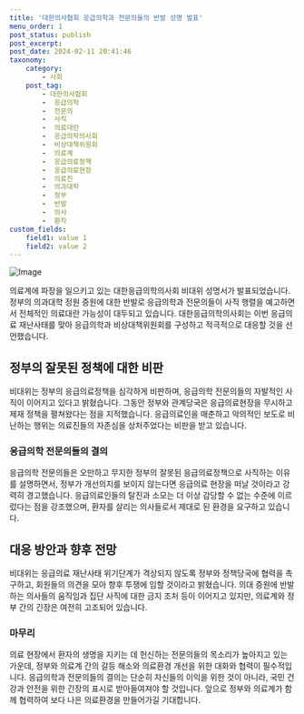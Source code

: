 ```yaml
---
title: '대한의사협회 응급의학과 전문의들의 반발 성명 발표'
menu_order: 1
post_status: publish
post_excerpt: 
post_date: 2024-02-11 20:41:46
taxonomy:
    category:
        - 사회
    post_tag:
        - 대한의사협회
        -  응급의학
        -  전문의
        -  사직
        -  의료대란
        -  응급의학의사회
        -  비상대책위원회
        -  의료계
        -  응급의료정책
        -  응급의료현장
        -  의료진
        -  의과대학
        -  정부
        -  반발
        -  의사
        -  환자
custom_fields:
    field1: value 1
    field2: value 2
---
```


![Image](https://imgnews.pstatic.net/image/014/2024/02/11/0005140880_001_20240211172501447.jpg?type=w647)

의료계에 파장을 일으키고 있는 대한응급의학의사회 비대위 성명서가 발표되었습니다. 정부의 의과대학 정원 증원에 대한 반발로 응급의학과 전문의들이 사직 행렬을 예고하면서 전체적인 의료대란 가능성이 대두되고 있습니다. 대한응급의학의사회는 이번 응급의료 재난사태를 맞아 응급의학과 비상대책위원회를 구성하고 적극적으로 대응할 것을 선언했습니다. 
## 정부의 잘못된 정책에 대한 비판
비대위는 정부의 응급의료정책을 심각하게 비판하며, 응급의학 전문의들의 자발적인 사직이 이어지고 있다고 밝혔습니다. 그동안 정부와 관계당국은 응급의료현장을 무시하고 제재 정책을 펼쳐왔다는 점을 지적했습니다. 응급의료인을 매춘하고 악의적인 보도로 비난하는 행위는 의료진들의 자존심을 상처주었다는 비판을 받고 있습니다.
### 응급의학 전문의들의 결의
응급의학 전문의들은 오만하고 무지한 정부의 잘못된 응급의료정책으로 사직하는 이유를 설명하면서, 정부가 개선의지를 보이지 않는다면 응급의료 현장을 떠날 것이라고 강력히 경고했습니다. 응급의료인들의 탈진과 소모는 더 이상 감당할 수 없는 수준에 이르렀다는 점을 강조했으며, 환자를 살리는 의사들로서 제대로 된 환경을 요구하고 있습니다.
## 대응 방안과 향후 전망
비대위는 응급의료 재난사태 위기단계가 격상되지 않도록 정부와 정책당국에 협력을 촉구하고, 회원들의 의견을 모아 향후 투쟁에 임할 것이라고 밝혔습니다. 의대 증원에 반발하는 의사들의 움직임과 집단 사직에 대한 금지 조처 등이 이어지고 있지만, 의료계와 정부 간의 긴장은 여전히 고조되어 있습니다.
### 마무리
의료 현장에서 환자의 생명을 지키는 데 헌신하는 전문의들의 목소리가 높아지고 있는 가운데, 정부와 의료계 간의 갈등 해소와 의료환경 개선을 위한 대화와 협력이 필수적입니다. 응급의학과 전문의들의 결의는 단순히 자신들의 이익을 위한 것이 아니라, 국민 건강과 안전을 위한 긴장의 표시로 받아들여져야 할 것입니다. 앞으로 정부와 의료계가 함께 협력하여 보다 나은 의료환경을 만들어가길 기대합니다.
